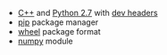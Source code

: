 * <i></i> [C++](https://isocpp.org/) and [Python 2.7](https://www.python.org/download/releases/2.7/) with [dev headers](https://docs.python.org/devguide/setup.html#build-dependencies)
* <i></i> [pip](https://pypi.python.org/pypi/pip) package manager
* <i></i> [wheel](http://pythonwheels.com/) package format
* <i></i> [numpy](http://www.numpy.org/) module

